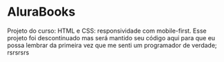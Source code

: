 # AluraBooks
Projeto do curso: HTML e CSS: responsividade com mobile-first.
Esse projeto foi descontinuado mas será mantido seu código aqui para que eu possa lembrar da primeira vez que me senti um programador de verdade; rsrsrsrs
